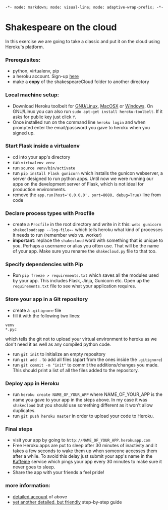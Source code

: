 `-*- mode: markdown; mode: visual-line; mode: adaptive-wrap-prefix; -*-`

# Shakespeare on the cloud
In this exercise we are going to take a classic and put it on the cloud using Heroku's platform.

### Prerequisites:
  * python, virtualenv, pip
  * a heroku account. Sign-up [here](https://signup.heroku.com/signup/dc)
  * make a **copy** of the shakespeareCloud folder to another directory

### Local machine setup:
  * Download Heroku toolbelt for [GNU/Linux](https://devcenter.heroku.com/toolbelt-downloads/debian), [MacOSX](https://devcenter.heroku.com/toolbelt-downloads/osx) or [Windows](https://devcenter.heroku.com/toolbelt-downloads/windows). On GNU/Linux you can also run `sudo apt-get install heroku-toolbelt`. If it asks for public key just click `Y`.
  * Once installed run on the command line `heroku login` and when prompted enter the email/password you gave to heroku when you signed up.
  
### Start Flask inside a virtualenv
  * cd into your app's directory
  * run `virtualenv venv`
  * run `source venv/bin/activate`
  * run `pip install Flask gunicorn` which installs the gunicon webserver, a server designed to run python apps. Until now we were running our apps on the development server of Flask, which is not ideal for production environments.
  * remove the `app.run(host='0.0.0.0', port=8080, debug=True)` line from code

### Declare process types with Procfile
  * create a `Procfile` in the root directory and write in it this: `web: gunicorn shakecloud:app --log-file=-` which tells heroku what kind of processes it needs to run (remember web vs. worker)
  * **important**: replace the `shakecloud` word with something that is unique to you. Perhaps a username or alias you often use. That will be the name of your app. Make sure you rename the `shakecloud.py` file to that too.

### Specify dependencies with Pip
  * Run `pip freeze > requirements.txt` which saves all the modules used by your app. This includes Flask, Jinja, Gunicorn etc. Open up the `requirements.txt` file to see what your application requires.

### Store your app in a Git repository
  * create a `.gitignore` file
  * fill it with the following two lines:
  
  ```
  venv
  *.pyc
  ```
  which tells the git not to upload your virtual environment to heroku as we don't need it as well as any compiled python code.
  * run `git init` to initialize an empty repository
  * run `git add .` to add all files (apart from the ones inside the `.gitignore`)
  * run `git commit -m "init"` to commit the additions/changes you made. This should print a list of all the files added to the repository.

### Deploy app in Heroku
  * run `heroku create NAME_OF_YOUR_APP` where NAME_OF_YOUR_APP is the name you gave to your app in the steps above. In my case it was `shakecloud` but you should use something different as it won't allow duplicates.
  * run `git push heroku master` in order to upload your code to Heroku.

### Final steps
  * visit your app by going to `http://NAME_OF_YOUR_APP.herokuapp.com`
  * Free Heroku apps are put to sleep after 30 minutes of inactivity and it takes a few seconds to wake them up when someone accesses them after a while. To avoid this delay just submit your app's name in the [Kaffeine](http://kaffeine.herokuapp.com/) service which pings your app every 30 minutes to make sure it never goes to sleep.
  * Share the app with your friends a feel pride!

### more information:
  * [detailed account](https://devcenter.heroku.com/articles/getting-started-with-python-o) of above
  * [yet another detailed, but friendly](https://devcenter.heroku.com/articles/getting-started-with-python#introduction) step-by-step guide
